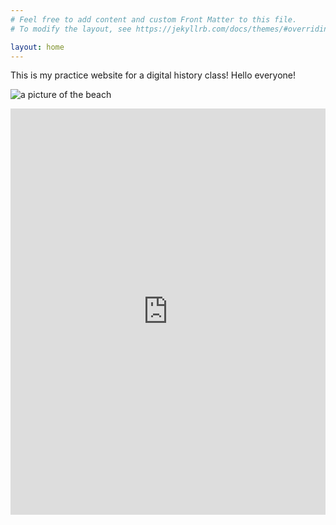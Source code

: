 ```yaml
---
# Feel free to add content and custom Front Matter to this file.
# To modify the layout, see https://jekyllrb.com/docs/themes/#overriding-theme-defaults

layout: home
---
```

This is my practice website for a digital history class! Hello everyone! 

![a picture of the beach](IMG_1453.jpeg)

<iframe src='https://cdn.knightlab.com/libs/timeline3/latest/embed/index.html?source=v2%3A2PACX-1vQF7SMMN0tIwsVJuNY9HsS-TKUJQ3TvQz-nXT3Rgh2jsItVPfU3DmR3ALNmpsDasZmcobil5I05EzO_&font=Default&lang=en&initial_zoom=2&width=100%25&height=650' width='100%' height='650' webkitallowfullscreen mozallowfullscreen allowfullscreen frameborder='0'></iframe>